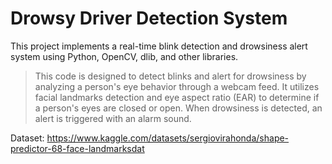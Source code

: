 # Drowsy Driver Detection System
This project implements a real-time blink detection and drowsiness alert system using Python, OpenCV, dlib, and other libraries.

>This code is designed to detect blinks and alert for drowsiness by analyzing a person's eye behavior through a webcam feed. It utilizes facial landmarks detection and eye aspect ratio (EAR) to determine if a person's eyes are closed or open. When drowsiness is detected, an alert is triggered with an alarm sound.

Dataset: 
https://www.kaggle.com/datasets/sergiovirahonda/shape-predictor-68-face-landmarksdat
